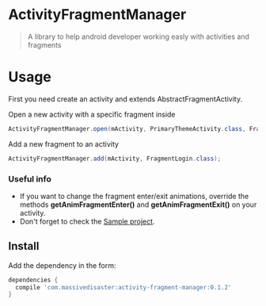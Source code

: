 # ActivityFragmentManager
> A library to help android developer working easly with activities and fragments 

# Usage
First you need create an activity and extends AbstractFragmentActivity.

Open a new activity with a specific fragment inside
```java
ActivityFragmentManager.open(mActivity, PrimaryThemeActivity.class, FragmentLogin.class, bundle, requestCode);
```

Add a new fragment to an activity
```java
ActivityFragmentManager.add(mActivity, FragmentLogin.class);
```
### Useful info
- If you want to change the fragment enter/exit animations, override the methods **getAnimFragmentEnter()** and **getAnimFragmentExit()** on your activity.
- Don't forget to check the [Sample project]( https://github.com/***REMOVED***/ActivityFragmentManager/blob/master/sample/src/main/java/).

## Install

Add the dependency in the form:
```groovy
dependencies {
  compile 'com.massivedisaster:activity-fragment-manager:0.1.2'
}
```
